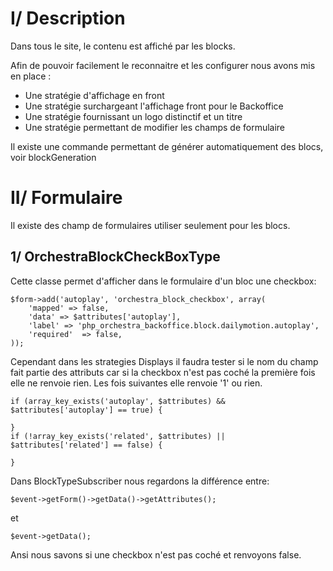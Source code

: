 
# I/ Description

Dans tous le site, le contenu est affiché par les blocks.

Afin de pouvoir facilement le reconnaitre et les configurer nous avons mis en place : 

  - Une stratégie d'affichage en front
  - Une stratégie surchargeant l'affichage front pour le Backoffice
  - Une stratégie fournissant un logo distinctif et un titre
  - Une stratégie permettant de modifier les champs de formulaire

Il existe une commande permettant de générer automatiquement des blocs, voir blockGeneration

# II/ Formulaire

Il existe des champ de formulaires utiliser seulement pour les blocs.

## 1/ OrchestraBlockCheckBoxType

Cette classe permet d'afficher dans le formulaire d'un bloc une checkbox:

    $form->add('autoplay', 'orchestra_block_checkbox', array(
        'mapped' => false,
        'data' => $attributes['autoplay'],
        'label' => 'php_orchestra_backoffice.block.dailymotion.autoplay',
        'required'  => false,
    ));

Cependant dans les strategies Displays il faudra tester si le nom du champ fait partie des attributs car si la checkbox n'est pas coché la première fois elle ne renvoie rien.
Les fois suivantes elle renvoie '1' ou rien.

    if (array_key_exists('autoplay', $attributes) && $attributes['autoplay'] == true) {
    
    }
    if (!array_key_exists('related', $attributes) || $attributes['related'] == false) {
    
    }

Dans BlockTypeSubscriber nous regardons la différence entre:

    $event->getForm()->getData()->getAttributes();

et

    $event->getData();

Ansi nous savons si une checkbox n'est pas coché et renvoyons false.

